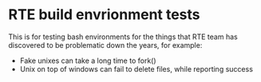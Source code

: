 # RTE build envrionment tests

This is for testing bash environments for the things that RTE team has 
discovered to be problematic down the years, for example:

* Fake unixes can take a long time to fork()
* Unix on top of windows can fail to delete files, while reporting success


